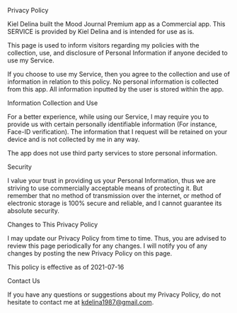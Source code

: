 
Privacy Policy

Kiel Delina built the Mood Journal Premium app as a Commercial app. This SERVICE is provided by Kiel Delina and is intended for use as is.

This page is used to inform visitors regarding my policies with the collection, use, and disclosure of Personal Information if anyone decided to use my Service.

If you choose to use my Service, then you agree to the collection and use of information in relation to this policy. No personal information is collected from this app. All information inputted by the user is stored within the app.

Information Collection and Use

For a better experience, while using our Service, I may require you to provide us with certain personally identifiable information (For instance, Face-ID verification). The information that I request will be retained on your device and is not collected by me in any way.

The app does not use third party services to store personal information.

Security

I value your trust in providing us your Personal Information, thus we are striving to use commercially acceptable means of protecting it. But remember that no method of transmission over the internet, or method of electronic storage is 100% secure and reliable, and I cannot guarantee its absolute security.

Changes to This Privacy Policy

I may update our Privacy Policy from time to time. Thus, you are advised to review this page periodically for any changes. I will notify you of any changes by posting the new Privacy Policy on this page.

This policy is effective as of 2021-07-16

Contact Us

If you have any questions or suggestions about my Privacy Policy, do not hesitate to contact me at kdelina1987@gmail.com.
